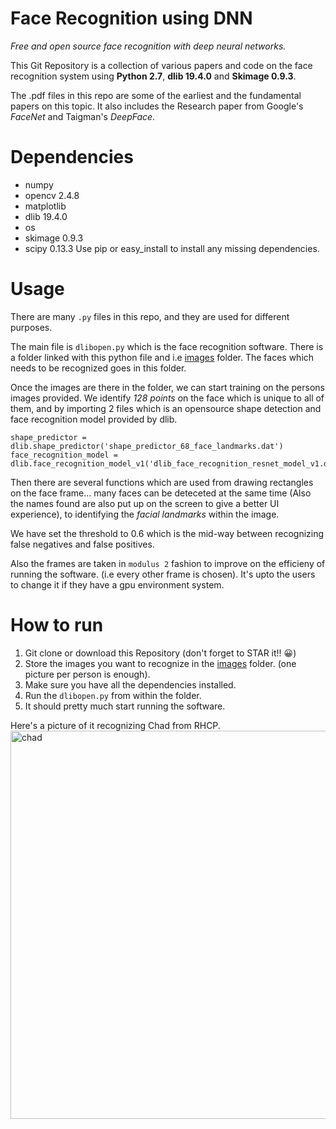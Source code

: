 # Face Recognition using DNN

*Free and open source face recognition with deep neural networks.*

This Git Repository is a collection of various papers and code on the face recognition system using **Python 2.7**, **dlib 19.4.0** and **Skimage 0.9.3**.

The .pdf files in this repo are some of the earliest and the fundamental papers on this topic. It also includes the Research paper from Google's *FaceNet* and Taigman's *DeepFace*.

# Dependencies
* numpy
* opencv 2.4.8
* matplotlib
* dlib 19.4.0
* os
* skimage 0.9.3
* scipy 0.13.3
Use pip or easy_install to install any missing dependencies.

# Usage
There are many `.py` files in this repo, and they are used for different purposes.

The main file is `dlibopen.py` which is the face recognition software. There is a folder linked with this python file and i.e [images](/images) folder. The faces which needs to be recognized goes in this folder.

Once the images are there in the folder, we can start training on the persons images provided. We identify *128 points* on the face which is unique to all of them, and by importing 2 files which is an opensource shape detection and face recognition model provided by dlib.
```
shape_predictor = dlib.shape_predictor('shape_predictor_68_face_landmarks.dat')
face_recognition_model = dlib.face_recognition_model_v1('dlib_face_recognition_resnet_model_v1.dat')
```

Then there are several functions which are used from drawing rectangles on the face frame... many faces can be deteceted at the same time (Also the names found are also put up on the screen to give a better UI experience), to identifying the *facial landmarks* within the image. 

We have set the threshold to 0.6 which is the mid-way between recognizing false negatives and false positives.

Also the frames are taken in `modulus 2` fashion to improve on the efficieny of running the software. (i.e every other frame is chosen). It's upto the users to change it if they have a gpu environment system.

# How to run
1. Git clone or download this Repository (don't forget to STAR it!! 😀)
2. Store the images you want to recognize in the [images](/images) folder. (one picture per person is enough).
3. Make sure you have all the dependencies installed.
4. Run the `dlibopen.py` from within the folder.
5. It should pretty much start running the software.

Here's a picture of it recognizing Chad from RHCP.
<img width="621" alt="chad" src="https://user-images.githubusercontent.com/12717969/29740532-3bd14a0a-8a76-11e7-9067-ae50c79f2dde.png">